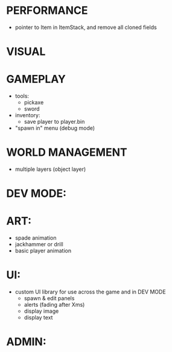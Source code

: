 # PERFORMANCE

-   pointer to Item in ItemStack, and remove all cloned fields

# VISUAL

# GAMEPLAY

-   tools:
    -   pickaxe
    -   sword
-   inventory:
    -   save player to player.bin
-   "spawn in" menu (debug mode)

# WORLD MANAGEMENT

-   multiple layers (object layer)

# DEV MODE:

# ART:

-   spade animation
-   jackhammer or drill
-   basic player animation

# UI:

-   custom UI library for use across the game and in DEV MODE
    -   spawn & edit panels
    -   alerts (fading after Xms)
    -   display image
    -   display text

# ADMIN:
